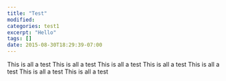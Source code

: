 ```yaml
---
title: "Test"
modified:
categories: test1
excerpt: "Hello"
tags: []
date: 2015-08-30T18:29:39-07:00
---
```




This is all a test This is all a test This is all a test
This is all a test
This is all a test
This is all a test
This is all a test
